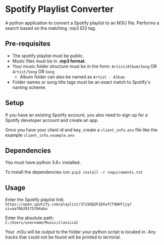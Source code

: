 # Spotify Playlist Converter
A python application to convert a Spotify playlist to an M3U file. Performs a search based on the matching .mp3 ID3 tag.

## Pre-requisites
- The spotify playlist must be public.
- Music files must be in **.mp3 format**.
- Your music folder structure must be in the form: `Artist/Album/Song` OR `Artist/Song` OR `Song`
  - Album folder can also be named as `Artist - Album`.
- Folder names or song title tags must be an exact match to Spotify's naming scheme.

## Setup
If you have an existing Spotify account, you also need to sign up for a Spotify developer account and create an app. 

Once you have your client id and key, create a `client_info.env` file like the example `client_info.example.env`

## Dependencies
You must have python 3.6+ installed.

To install the dependencies run:
`pip3 install -r requirements.txt`

## Usage
Enter the Spotify playlist link: \
`https://open.spotify.com/playlist/37i9dQZF1DXafCT9DHTijq?si=aa70b201f5704aba`

Enter the absolute path: \
`C:/Users/username/Music/classical`

Your .m3u will be output to the folder your python script is located in. Any tracks that could not be found will be printed to terminal.